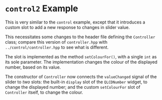 # `control2` Example

This is very similar to the `control` example, except that it introduces
a custom slot to add a new response to changes in slider value.

This necessitates some changes to the header file defining the
`Controller` class; compare this version of `controller.hpp` with
`../control/controller.hpp` to see what is different.

The slot is implemented as the method `setColourFor()`, with a single
`int` as its sole parameter. The implementation changes the colour
of the displayed number, based on its value.

The constructor of `Controller` now connects the `valueChanged` signal
of the slider to *two* slots: the built-in `display` slot of the
`QLCDNumber` widget, to change the displayed number; and the custom
`setColourFor` slot of `Controller` itself, to change the colour.
